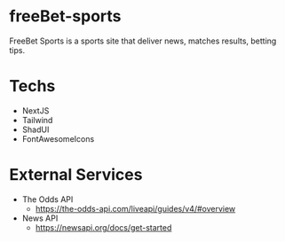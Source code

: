 # freeBet-sports

FreeBet Sports is a sports site that deliver news, matches results, betting tips.

# Techs
- NextJS
- Tailwind
- ShadUI
- FontAwesomeIcons

# External Services
- The Odds API
  - https://the-odds-api.com/liveapi/guides/v4/#overview
- News API
  - https://newsapi.org/docs/get-started
